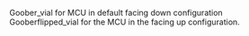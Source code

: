 Goober_vial for MCU in default facing down configuration
Gooberflipped_vial for the MCU in the facing up configuration.